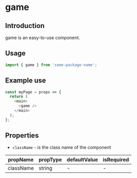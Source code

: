 # game

<!-- STORY -->

## Introduction

game is an easy-to-use component.

## Usage

```javascript
import { game } from 'some-package-name';
```

## Example use

```javascript
const myPage = props => {
  return (
    <main>
      <game />
    </main>
  );
};
```

## Properties

- `className` - is the class name of the component

| propName  | propType | defaultValue | isRequired |
| --------- | -------- | ------------ | ---------- |
| className | string   | -            | -          |
